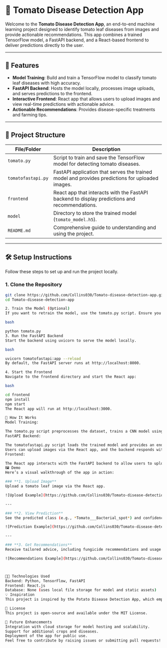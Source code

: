 # 🍅 Tomato Disease Detection App

Welcome to the **Tomato Disease Detection App**, an end-to-end machine learning project designed to identify tomato leaf diseases from images and provide actionable recommendations. This app combines a trained TensorFlow model, a FastAPI backend, and a React-based frontend to deliver predictions directly to the user.

---

## 🌟 Features

- **Model Training**: Build and train a TensorFlow model to classify tomato leaf diseases with high accuracy.
- **FastAPI Backend**: Hosts the model locally, processes image uploads, and serves predictions to the frontend.
- **Interactive Frontend**: React app that allows users to upload images and view real-time predictions with actionable advice.
- **Actionable Recommendations**: Provides disease-specific treatments and farming tips.

---

## 📂 Project Structure

| File/Folder         | Description                                                                                     |
|---------------------|-------------------------------------------------------------------------------------------------|
| `tomato.py`         | Script to train and save the TensorFlow model for detecting tomato diseases.                    |
| `tomatofastapi.py`  | FastAPI application that serves the trained model and provides predictions for uploaded images. |
| `frontend`          | React app that interacts with the FastAPI backend to display predictions and recommendations.  |
| `model`             | Directory to store the trained model (`tomato_model.h5`).                                       |
| `README.md`         | Comprehensive guide to understanding and using the project.                                    |

---

## 🛠️ Setup Instructions

Follow these steps to set up and run the project locally.

### 1. Clone the Repository

```bash
git clone https://github.com/Collins030/Tomato-disease-detection-app.git
cd Tomato-disease-detection-app

2. Train the Model (Optional)
If you want to retrain the model, use the tomato.py script. Ensure you have the required dataset and TensorFlow installed.

bash

python tomato.py
3. Run the FastAPI Backend
Start the backend using uvicorn to serve the model locally.

bash

uvicorn tomatofastapi:app --reload
By default, the FastAPI server runs at http://localhost:8000.

4. Start the Frontend
Navigate to the frontend directory and start the React app:

bash

cd frontend
npm install
npm start
The React app will run at http://localhost:3000.

🚀 How It Works
Model Training:

The tomato.py script preprocesses the dataset, trains a CNN model using TensorFlow, and saves the trained model as tomato_model.h5.
FastAPI Backend:

The tomatofastapi.py script loads the trained model and provides an endpoint (/predict) for image-based predictions.
Users can upload images via the React app, and the backend responds with the predicted class and recommendations.
Frontend:

The React app interacts with the FastAPI backend to allow users to upload images and view predictions in an intuitive interface.
🖼️ Demo
Here’s a visual walkthrough of the app in action:

### **1. Upload Image**
Upload a tomato leaf image via the React app.

![Upload Example](https://github.com/Collins030/Tomato-disease-detection-app/blob/main/spider%20mites%20prediction.png?raw=true)

---

### **2. View Prediction**
See the predicted class (e.g., *Tomato___Bacterial_spot*) and confidence score.

![Prediction Example](https://github.com/Collins030/Tomato-disease-detection-app/blob/main/target%20spot%20pred.png?raw=true)

---

### **3. Get Recommendations**
Receive tailored advice, including fungicide recommendations and usage instructions.

![Recommendations Example](https://github.com/Collins030/Tomato-disease-detection-app/blob/main/tomato%20early%20blight%20confirmation.png?raw=true)



🧑‍💻 Technologies Used
Backend: Python, TensorFlow, FastAPI
Frontend: React.js
Database: None (uses local file storage for model and static assets)
💡 Inspiration
This project is inspired by the Potato Disease Detection App, which employs similar techniques for detecting diseases in potato plants.

📜 License
This project is open-source and available under the MIT License.

🌱 Future Enhancements
Integration with cloud storage for model hosting and scalability.
Support for additional crops and diseases.
Deployment of the app for public use.
Feel free to contribute by raising issues or submitting pull requests!
